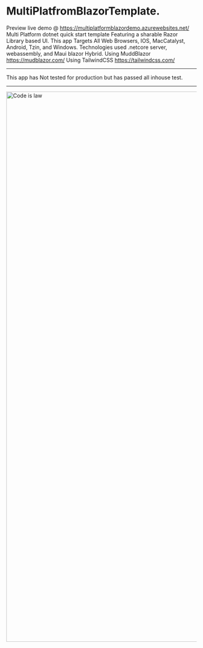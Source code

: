 # MultiPlatfromBlazorTemplate.
Preview live demo @ https://multiplatformblazordemo.azurewebsites.net/
Multi Platform dotnet quick start template Featuring a sharable Razor Library based UI.
This app Targets All Web Browsers, IOS, MacCatalyst, Android, Tzin, and Windows.
Technologies used .netcore server, webassembly, and Maui blazor Hybrid.
Using MuddBlazor https://mudblazor.com/
Using TailwindCSS https://tailwindcss.com/
________________________________________
This app has Not tested for production but has passed all inhouse test.
________________________________________
<img width="1455" alt="Code is law" src="https://user-images.githubusercontent.com/63980943/184522828-c3a2c673-351d-4e93-a66e-332225127ebf.png">
